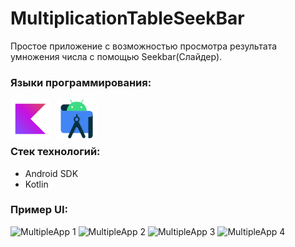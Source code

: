 # MultiplicationTableSeekBar

 Простое приложение с возможностью просмотра результата умножения числа с помощью Seekbar(Слайдер).
 
### Языки программирования:
<img align="left" alt="Kotlin" width="64px" hight="64px" src="https://github.com/devicons/devicon/blob/master/icons/kotlin/kotlin-original.svg" style="padding-right:10px;" />
<img align="left" alt="Android Studio" width="64px" hight="64px" src="https://github.com/devicons/devicon/blob/master/icons/androidstudio/androidstudio-original.svg" style="padding-right:10px;" />

<br />
<br />
<br />

### Стек технологий:
- Android SDK
- Kotlin

### Пример UI:
<p>
  <img alt="MultipleApp 1" width="200px" hight="400px"  src="https://github.com/Foxxx48/MultiplicationTableSeekBar/assets/85708455/4944e08c-eb57-4c38-98b4-a840892ef472"/>
  <img alt="MultipleApp 2" width="200px" hight="400px"  src="https://github.com/Foxxx48/MultiplicationTableSeekBar/assets/85708455/43af0781-f5b2-41fe-8eea-0b0335fd5450"/>
  <img alt="MultipleApp 3" width="200px" hight="400px"  src="https://github.com/Foxxx48/MultiplicationTableSeekBar/assets/85708455/2b6c7ac2-b167-44c6-97b9-6ddbcca90d3e"/>
  <img alt="MultipleApp 4" width="200px" hight="400px"  src="https://github.com/Foxxx48/MultiplicationTableSeekBar/assets/85708455/9642b6e3-e818-4f43-a302-bec6dae0142f"/>
</p>

<!--
The same on English

# MultiplicationTableSeekBar

 A simple application with the ability to view the result of multiplying a number using seekbar.
### Languages and Tools:
<img align="left" alt="Kotlin" width="64px" hight="64px" src="https://github.com/devicons/devicon/blob/master/icons/kotlin/kotlin-original.svg" style="padding-right:10px;" />
<img align="left" alt="Android Studio" width="64px" hight="64px" src="https://github.com/devicons/devicon/blob/master/icons/androidstudio/androidstudio-original.svg" style="padding-right:10px;" />

<br />
<br />
<br />

### Technology stack:
- Android SDK
- Kotlin

### UI example:
<p>
  <img alt="MultipleApp 1" width="200px" hight="400px"  src="https://github.com/Foxxx48/MultiplicationTableSeekBar/assets/85708455/4944e08c-eb57-4c38-98b4-a840892ef472"/>
  <img alt="MultipleApp 2" width="200px" hight="400px"  src="https://github.com/Foxxx48/MultiplicationTableSeekBar/assets/85708455/43af0781-f5b2-41fe-8eea-0b0335fd5450"/>
  <img alt="MultipleApp 3" width="200px" hight="400px"  src="https://github.com/Foxxx48/MultiplicationTableSeekBar/assets/85708455/2b6c7ac2-b167-44c6-97b9-6ddbcca90d3e"/>
  <img alt="MultipleApp 4" width="200px" hight="400px"  src="https://github.com/Foxxx48/MultiplicationTableSeekBar/assets/85708455/9642b6e3-e818-4f43-a302-bec6dae0142f"/>
</p>

-->

